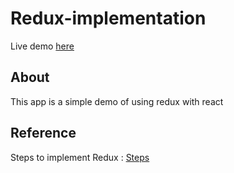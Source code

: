# Redux-implementation
Live demo [here](https://ankitbhattab95.github.io/redux-implementation/)

## About 
This app is a simple demo of using redux with react

## Reference
Steps to implement Redux : [Steps](https://medium.com/@paulfitzgerald_11524/quick-and-easy-guide-to-implementing-redux-in-a-react-app-5072e3a81b7a)
